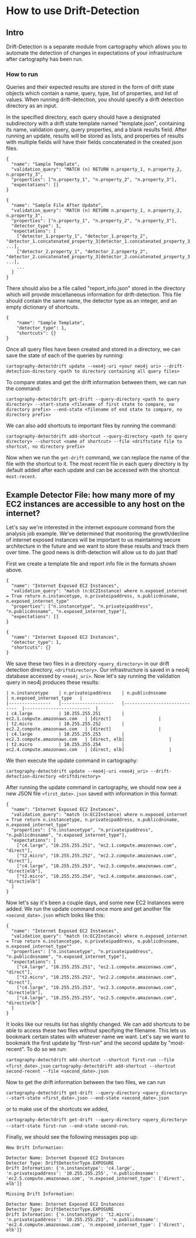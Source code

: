 # How to use Drift-Detection

## Intro
Drift-Detection is a separate module from cartography which allows you to automate the detection of changes in expectations of your infrastructure after cartography has been run. 

### How to run
Queries and their expected results are stored in the form of drift state objects which contain a name, query, type, list of properties, and list of values. When running drift-detection, you should specify a drift detection directory as an input.

In the specified directory, each query should have a designated subdirectory with a drift state template named "template.json", containing its name, validation query, query properties, and a blank results field. 
After running an update, results will be stored as lists, and properties of results with multiple fields will have their fields concatenated in the created json files.

```
{
  "name": "Sample Template",
  "validation_query": "MATCH (n) RETURN n.property_1, n.property_2, n.property_3",
  "properties": ["n.property_1", "n.property_2", "n.property_3"],
  "expectations": []
}
```

```
{
  "name": "Sample File After Update",
  "validation_query": "MATCH (n) RETURN n.property_1, n.property_2, n.property_3",
  "properties": ["n.property_1", "n.property_2", "n.property_3"],
  "detector_type": 1,
  "expectations": [
    ["detector_1.property_1", "detector_1.property_2", "detector_1.concatenated_property_3|detector_1.concatenated_property_3|detector_1.concatenated_property_3", ...],
    ["detector_2.property_1", "detector_2.property_2", "detector_2.concatenated_property_3|detector_2.concatenated_property_3|detector_2.concatenated_property_3", ...],
    ...
  ]
}
```

There should also be a file called "report_info.json" stored in the directory which will provide miscellaneous information for drift-detection. This file should contain the same name, the detector type as an integer, and an empty dictionary of shortcuts.

```
{
    "name": "Sample Template",
    "detector_type": 1,
    "shortcuts": {}
}
```

Once all query files have been created and stored in a directory, we can save the state of each of the queries by running:

`cartography-detectdrift update --neo4j-uri <your neo4j uri> --drift-detection-directory <path to directory containing all query files>`

To compare states and get the drift information between them, we can run the command:

`cartography-detectdrift get-drift --query-directory <path to query directory> --start-state <filename of first state to compare, no directory prefix> --end-state <filename of end state to compare, no directory prefix>`

We can also add shortcuts to important files by running the command:

`cartography-detectdrift add-shortcut --query-directory <path to query directory> --shortcut <name of shortcut> --file <driftstate file to shortcut, no directory prefix>`

Now when we run the `get-drift` command, we can replace the name of the file with the shortcut to it. The most recent file in each query directory is by default added after each update and can be accessed with the shortcut `most-recent`.

## Example Detector File: how many more of my EC2 instances are accessible to any host on the internet?
Let's say we're interested in the internet exposure command from the analysis job example. We've determined that monitoring the growth/decline of internet exposed instances will be important to us maintaining secure architecture in the future and we want to store these results and track them over time. The good news is drift-detection will allow us to do just that!

First we create a template file and report info file in the formats shown above.

```
{
  "name": "Internet Exposed EC2 Instances",
  "validation_query": "match (n:EC2Instance) where n.exposed_internet = True return n.instancetype, n.privateipaddress, n.publicdnsname, n.exposed_internet_type"
  "properties": ["n.instancetype", "n.privateipaddress", "n.publicdnsname", "n.exposed_internet_type"],
  "expectations": []
}
```

```
{
  "name": "Internet Exposed EC2 Instances",
  "detector_type": 1,
  "shortcuts": {}
}
```

We save these two files in a directory `<query_directory>` in our drift detection directory, `<driftdirectory>`. Our infrastructure is saved in a neo4j database accessed by `<neo4j_uri>`.
Now let's say running the validation query in neo4j produces these results:

```
| n.instancetype 	| n.privateipaddress 	| n.publicdnsname             	| n.exposed_internet_type 	|
|----------------	|--------------------	|-----------------------------	|-------------------------	|
| c4.large       	| 10.255.255.251     	| ec2.1.compute.amazonaws.com 	| [direct]                	|
| t2.micro       	| 10.255.255.252     	| ec2.2.compute.amazonaws.com 	| [direct]                	|
| c4.large       	| 10.255.255.253     	| ec2.3.compute.amazonaws.com 	| [direct, elb]                	|
| t2.micro       	| 10.255.255.254     	| ec2.4.compute.amazonaws.com 	| [direct, elb]                 |

```
We then execute the update command in cartography:

`cartography-detectdrift update --neo4j-uri <neo4j_uri> --drift-detection-directory <driftdirectory>`

After running the update command in cartography, we should now see a new JSON file `<first_date>.json` saved with information in this format:

```
{
  "name": "Internet Exposed EC2 Instances",
  "validation_query": "match (n:EC2Instance) where n.exposed_internet = True return n.instancetype, n.privateipaddress, n.publicdnsname, n.exposed_internet_type"
  "properties": ["n.instancetype", "n.privateipaddress", "n.publicdnsname", "n.exposed_internet_type"],
  "expectations": [
    ["c4.large", "10.255.255.251", "ec2.1.compute.amazonaws.com", "direct"],
    ["t2.micro", "10.255.255.252", "ec2.2.compute.amazonaws.com", "direct"],
    ["c4.large", "10.255.255.253", "ec2.3.compute.amazonaws.com", "direct|elb"],
    ["t2.micro", "10.255.255.254", "ec2.4.compute.amazonaws.com", "direct|elb"]
  ]
}
```

Now let's say it's been a couple days, and some new EC2 Instances were added. We run the update command once more and get another file `<second_date>.json` which looks like this:

```
{
  "name": "Internet Exposed EC2 Instances",
  "validation_query": "match (n:EC2Instance) where n.exposed_internet = True return n.instancetype, n.privateipaddress, n.publicdnsname, n.exposed_internet_type""
  "properties": ["n.instancetype", "n.privateipaddress", "n.publicdnsname", "n.exposed_internet_type"],
  "expectations": [
    ["c4.large", "10.255.255.251", "ec2.1.compute.amazonaws.com", "direct"],
    ["t2.micro", "10.255.255.252", "ec2.2.compute.amazonaws.com", "direct"],
    ["c4.large", "10.255.255.253", "ec2.3.compute.amazonaws.com", "direct|elb"],
    ["c4.large", "10.255.255.255", "ec2.5.compute.amazonaws.com", "direct|elb"]
  ]
}
```

It looks like our results list has slightly changed. We can add shortcuts to be able to access these two files without specifying the filename. This lets us bookmark certain states with whatever name we want. Let's say we want to bookmark the first update by "first-run" and the second update by "most-recent". To do so we run:

`cartography-detectdrift add-shortcut --shortcut first-run --file <first_date>.json`
`cartography-detectdrift add-shortcut --shortcut second-recent --file <second_date>.json`

Now to get the drift information between the two files, we can run

`cartography-detectdrift get-drift --query-directory <query_directory> --start-state <first_date>.json --end-state <second_date>.json`

or to make use of the shortcuts we added,

`cartography-detectdrift get-drift --query-directory <query_directory> --start-state first-run --end-state second-run`.

Finally, we should see the following messages pop up:

```
New Drift Information:

Detector Name: Internet Exposed EC2 Instances
Detector Type: DriftDetectorType.EXPOSURE
Drift Information: {'n.instancetype': 'c4.large', 'n.privateipaddress': '10.255.255.255', 'n.publicdnsname': 'ec2.5.compute.amazonaws.com', 'n.exposed_internet_type': ['direct', elb']}

Missing Drift Information:

Detector Name: Internet Exposed EC2 Instances
Detector Type: DriftDetectorType.EXPOSURE
Drift Information: {'n.instancetype': 't2.micro', 'n.privateipaddress': '10.255.255.253', 'n.publicdnsname': 'ec2.4.compute.amazonaws.com', 'n.exposed_internet_type': ['direct', elb']}
```
